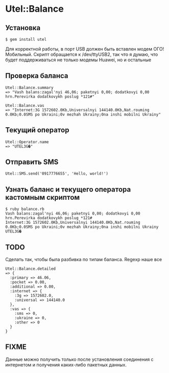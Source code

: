 Utel::Balance
============

Установка
------------

    $ gem install utel

Для корректной работы, в порт USB должен быть вставлен модем ОГО!Мобильный. Скрипт обращается к /dev/ttyUSB2, так что я думаю, что будет поддерживаться не только модемы Huawei, но и остальные


Проверка баланса
----------------

    Utel::Balance.summary
    => "Vash balans:zagal'nyi 46,06; paketnyi 0,00; dodatkovyi 0,00 hrn.Perevirka dodatkovykh poslug *121#"

    Utel::Balance.vas
    => "Internet:3G 1572602.0Kb,Universalnyi 144140.0Kb,Nat.rouming 0.0Kb;0.0SMS po Ukraini;0v mezhah Ukrainy;0na inshi mobilni Ukrainy"

Текущий оператор
----------------

    Utel::Operator.name
    => "UTEL3G�"

Отправить SMS
-------------

    Utel::SMS.send('0917776655', 'Hello, world!')


Узнать баланс и текущего оператора кастомным скриптом
---------------------------

    $ ruby balance.rb
    Vash balans:zagal'nyi 46,06; paketnyi 0,00; dodatkovyi 0,00 hrn.Perevirka dodatkovykh poslug *121#
    Internet:3G 1572602.0Kb,Universalnyi 144140.0Kb,Nat.rouming 0.0Kb;0.0SMS po Ukraini;0v mezhah Ukrainy;0na inshi mobilni Ukrainy
    UTEL3G�

TODO
----

Сделать так, чтобы была разбивка по типам баланса. Regexp наше все

    Utel::Balance.detailed
    => {
      :primary => 46.06,
      :pocket => 0.00,
      :additional => 0.00,
      :internet => {
        :3g => 1572602.0,
        :universal => 144140.0
      },
      :vas => {
        :sms => 0,
        :ukraine => 0,
        :other => 0
      }
    }

FIXME
-----

Данные можно получить только после установления соединения с интернетом и получения каких-либо пакетных данных.
